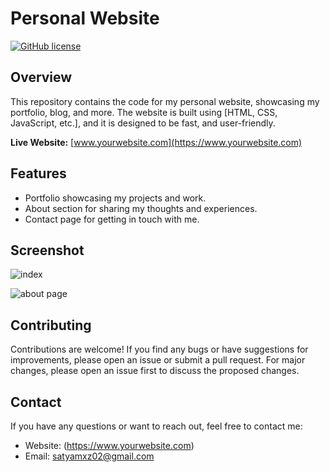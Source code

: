 # Personal Website

[![GitHub license](https://img.shields.io/badge/license-MIT-blue.svg)](https://github.com/yourusername/your-personal-website/blob/main/LICENS)

## Overview

This repository contains the code for my personal website, showcasing my portfolio, blog, and more. The website is built using [HTML, CSS, JavaScript, etc.], and it is designed to be fast, and user-friendly.

**Live Website:** [www.yourwebsite.com](https://www.yourwebsite.com)

## Features

- Portfolio showcasing my projects and work.
- About section for sharing my thoughts and experiences.
- Contact page for getting in touch with me.

## Screenshot

![index](https://github.com/Saty-am02/EvEBlush/assets/88832726/453afd49-967e-4031-ad27-4563f9a6c9ba)

![about page](https://github.com/Saty-am02/EvEBlush/assets/88832726/500f224c-0527-4304-a557-666b1bc883b8)



## Contributing

Contributions are welcome! If you find any bugs or have suggestions for improvements, please open an issue or submit a pull request. For major changes, please open an issue first to discuss the proposed changes.

## Contact

If you have any questions or want to reach out, feel free to contact me:

- Website: (https://www.yourwebsite.com)
- Email: satyamxz02@gmail.com
